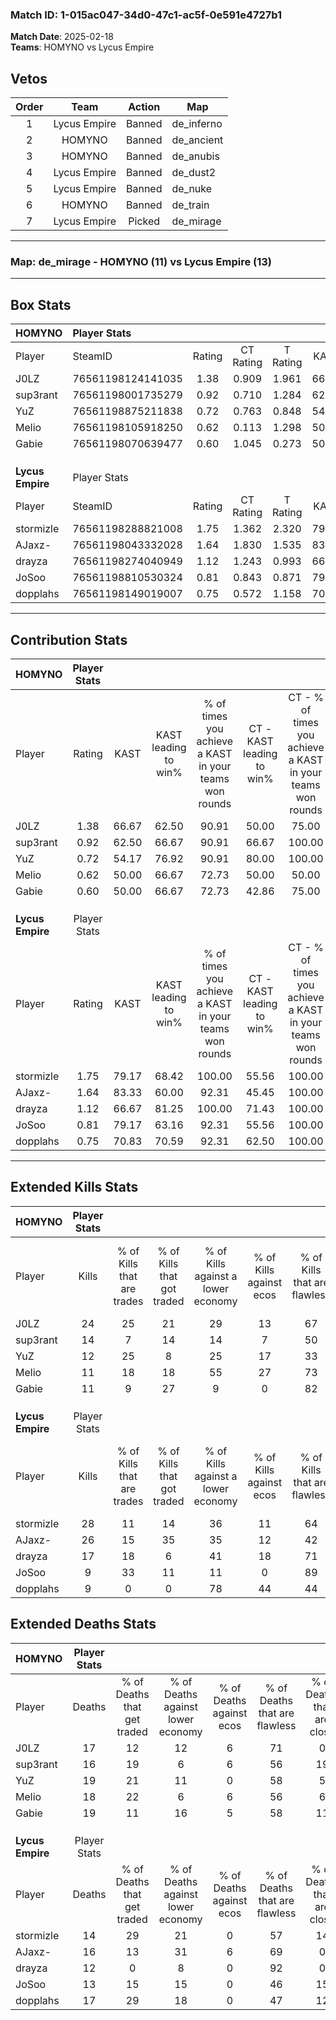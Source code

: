 ### Match ID: 1-015ac047-34d0-47c1-ac5f-0e591e4727b1  
**Match Date**: 2025-02-18  
**Teams**: HOMYNO vs Lycus Empire  

## Vetos  

| Order | Team | Action | Map |
| :---: | :--: | :----: | --- |
| 1 | Lycus Empire | Banned | de_inferno |
| 2 | HOMYNO | Banned | de_ancient |
| 3 | HOMYNO | Banned | de_anubis |
| 4 | Lycus Empire | Banned | de_dust2 |
| 5 | Lycus Empire | Banned | de_nuke |
| 6 | HOMYNO | Banned | de_train |
| 7 | Lycus Empire | Picked | de_mirage |

---  

### **Map**: de_mirage - HOMYNO (11) vs Lycus Empire (13)  
---  

## Box Stats  

| **HOMYNO**       | Player Stats      |        |           |          |       |       |       |         |        |      |     |
| :- | :- | :-: | :-: | :-: | :-: | :-: | :-: | :-: | :-: | :-: | :-: |
| Player           | SteamID           | Rating | CT Rating | T Rating | KAST  |  ADR  | Kills | Assists | Deaths | K/D  | HS% |
| J0LZ             | 76561198124141035 |  1.38  |   0.909   |  1.961   | 66.67 | 102.0 |  24   |    5    |   17   | 1.41 | 50  |
| sup3rant         | 76561198001735279 |  0.92  |   0.710   |  1.284   | 62.50 | 74.2  |  14   |    5    |   16   | 0.88 | 71  |
| YuZ              | 76561198875211838 |  0.72  |   0.763   |  0.848   | 54.17 | 70.0  |  12   |    6    |   19   | 0.63 | 50  |
| Melio            | 76561198105918250 |  0.62  |   0.113   |  1.298   | 50.00 | 56.7  |  11   |    3    |   18   | 0.61 | 45  |
| Gabie            | 76561198070639477 |  0.60  |   1.045   |  0.273   | 50.00 | 59.2  |  11   |    2    |   19   | 0.58 | 72  |
|                  |                   |        |           |          |       |       |       |         |        |      |     |
|                  |                   |        |           |          |       |       |       |         |        |      |     |
|                  |                   |        |           |          |       |       |       |         |        |      |     |
| **Lycus Empire** | Player Stats      |        |           |          |       |       |       |         |        |      |     |
| Player           | SteamID           | Rating | CT Rating | T Rating | KAST  |  ADR  | Kills | Assists | Deaths | K/D  | HS% |
| stormizle        | 76561198288821008 |  1.75  |   1.362   |  2.320   | 79.17 | 122.0 |  28   |    6    |   14   | 2.00 | 64  |
| AJaxz-           | 76561198043332028 |  1.64  |   1.830   |  1.535   | 83.33 | 113.8 |  26   |    5    |   16   | 1.63 | 65  |
| drayza           | 76561198274040949 |  1.12  |   1.243   |  0.993   | 66.67 | 66.6  |  17   |    2    |   12   | 1.42 | 29  |
| JoSoo            | 76561198810530324 |  0.81  |   0.843   |  0.871   | 79.17 | 36.2  |   9   |    5    |   13   | 0.69 | 44  |
| dopplahs         | 76561198149019007 |  0.75  |   0.572   |  1.158   | 70.83 | 61.2  |   9   |    8    |   17   | 0.53 | 66  |
---  

## Contribution Stats  

| **HOMYNO**       | Player Stats |       |                      |                                                        |                           |                                                             |                          |                                                            |
| :- | :-: | :-: | :-: | :-: | :-: | :-: | :-: | :-: |
| Player           |    Rating    | KAST  | KAST leading to win% | % of times you achieve a KAST in your teams won rounds | CT - KAST leading to win% | CT - % of times you achieve a KAST in your teams won rounds | T - KAST leading to win% | T - % of times you achieve a KAST in your teams won rounds |
| J0LZ             |     1.38     | 66.67 |        62.50         |                         90.91                          |           50.00           |                            75.00                            |          70.00           |                           100.00                           |
| sup3rant         |     0.92     | 62.50 |        66.67         |                         90.91                          |           66.67           |                           100.00                            |          66.67           |                           85.71                            |
| YuZ              |     0.72     | 54.17 |        76.92         |                         90.91                          |           80.00           |                           100.00                            |          75.00           |                           85.71                            |
| Melio            |     0.62     | 50.00 |        66.67         |                         72.73                          |           50.00           |                            50.00                            |          75.00           |                           85.71                            |
| Gabie            |     0.60     | 50.00 |        66.67         |                         72.73                          |           42.86           |                            75.00                            |          100.00          |                           71.43                            |
|                  |              |       |                      |                                                        |                           |                                                             |                          |                                                            |
|                  |              |       |                      |                                                        |                           |                                                             |                          |                                                            |
|                  |              |       |                      |                                                        |                           |                                                             |                          |                                                            |
| **Lycus Empire** | Player Stats |       |                      |                                                        |                           |                                                             |                          |                                                            |
| Player           |    Rating    | KAST  | KAST leading to win% | % of times you achieve a KAST in your teams won rounds | CT - KAST leading to win% | CT - % of times you achieve a KAST in your teams won rounds | T - KAST leading to win% | T - % of times you achieve a KAST in your teams won rounds |
| stormizle        |     1.75     | 79.17 |        68.42         |                         100.00                         |           55.56           |                           100.00                            |          80.00           |                           100.00                           |
| AJaxz-           |     1.64     | 83.33 |        60.00         |                         92.31                          |           45.45           |                           100.00                            |          77.78           |                           87.50                            |
| drayza           |     1.12     | 66.67 |        81.25         |                         100.00                         |           71.43           |                           100.00                            |          88.89           |                           100.00                           |
| JoSoo            |     0.81     | 79.17 |        63.16         |                         92.31                          |           55.56           |                           100.00                            |          70.00           |                           87.50                            |
| dopplahs         |     0.75     | 70.83 |        70.59         |                         92.31                          |           62.50           |                           100.00                            |          77.78           |                           87.50                            |
---  

## Extended Kills Stats  

| **HOMYNO**       | Player Stats |                            |                            |                                    |                         |                              |                                 |                                       |                    |           |
| :- | :-: | :-: | :-: | :-: | :-: | :-: | :-: | :-: | :-: | :-: |
| Player           |    Kills     | % of Kills that are trades | % of Kills that got traded | % of Kills against a lower economy | % of Kills against ecos | % of Kills that are flawless | % of Kills that are close duels | % of Kills that are assisted by flash | Pistol Round Kills | AWP Kills |
| J0LZ             |      24      |             25             |             21             |                 29                 |           13            |              67              |                8                |                   0                   |         2          |     0     |
| sup3rant         |      14      |             7              |             14             |                 14                 |            7            |              50              |                7                |                   0                   |         3          |     0     |
| YuZ              |      12      |             25             |             8              |                 25                 |           17            |              33              |                8                |                   8                   |         1          |     0     |
| Melio            |      11      |             18             |             18             |                 55                 |           27            |              73              |                9                |                   0                   |         2          |     1     |
| Gabie            |      11      |             9              |             27             |                 9                  |            0            |              82              |                9                |                   9                   |         2          |     0     |
|                  |              |                            |                            |                                    |                         |                              |                                 |                                       |                    |           |
|                  |              |                            |                            |                                    |                         |                              |                                 |                                       |                    |           |
|                  |              |                            |                            |                                    |                         |                              |                                 |                                       |                    |           |
| **Lycus Empire** | Player Stats |                            |                            |                                    |                         |                              |                                 |                                       |                    |           |
| Player           |    Kills     | % of Kills that are trades | % of Kills that got traded | % of Kills against a lower economy | % of Kills against ecos | % of Kills that are flawless | % of Kills that are close duels | % of Kills that are assisted by flash | Pistol Round Kills | AWP Kills |
| stormizle        |      28      |             11             |             14             |                 36                 |           11            |              64              |                7                |                   7                   |         0          |     1     |
| AJaxz-           |      26      |             15             |             35             |                 35                 |           12            |              42              |               12                |                  12                   |         1          |     0     |
| drayza           |      17      |             18             |             6              |                 41                 |           18            |              71              |                0                |                  18                   |         0          |    11     |
| JoSoo            |      9       |             33             |             11             |                 11                 |            0            |              89              |                0                |                   0                   |         1          |     0     |
| dopplahs         |      9       |             0              |             0              |                 78                 |           44            |              44              |               22                |                  11                   |         1          |     0     |
## Extended Deaths Stats  

| **HOMYNO**       | Player Stats |                             |                                   |                          |                               |                            |                           |               |
| :- | :-: | :-: | :-: | :-: | :-: | :-: | :-: | :-: |
| Player           |    Deaths    | % of Deaths that get traded | % of Deaths against lower economy | % of Deaths against ecos | % of Deaths that are flawless | % of Deaths that are close | % of Deaths while blinded | Deaths to AWP |
| J0LZ             |      17      |             12              |                12                 |            6             |              71               |             0              |            12             |       3       |
| sup3rant         |      16      |             19              |                 6                 |            6             |              56               |             19             |            13             |       2       |
| YuZ              |      19      |             21              |                11                 |            0             |              58               |             5              |            11             |       1       |
| Melio            |      18      |             22              |                 6                 |            6             |              56               |             6              |            11             |       3       |
| Gabie            |      19      |             11              |                16                 |            5             |              58               |             11             |             5             |       3       |
|                  |              |                             |                                   |                          |                               |                            |                           |               |
|                  |              |                             |                                   |                          |                               |                            |                           |               |
|                  |              |                             |                                   |                          |                               |                            |                           |               |
| **Lycus Empire** | Player Stats |                             |                                   |                          |                               |                            |                           |               |
| Player           |    Deaths    | % of Deaths that get traded | % of Deaths against lower economy | % of Deaths against ecos | % of Deaths that are flawless | % of Deaths that are close | % of Deaths while blinded | Deaths to AWP |
| stormizle        |      14      |             29              |                21                 |            0             |              57               |             14             |             7             |       0       |
| AJaxz-           |      16      |             13              |                31                 |            6             |              69               |             0              |             0             |       0       |
| drayza           |      12      |              0              |                 8                 |            0             |              92               |             0              |             0             |       0       |
| JoSoo            |      13      |             15              |                15                 |            0             |              46               |             15             |             8             |       0       |
| dopplahs         |      17      |             29              |                18                 |            0             |              47               |             12             |             0             |       1       |
